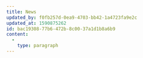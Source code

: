 ```yaml
---
title: News
updated_by: f0fb257d-0ea9-4703-bb42-1a4723fa9e2c
updated_at: 1590875262
id: bac19308-77b6-472b-8c00-37a1d1b8a6b9
content:
  -
    type: paragraph
---
```

